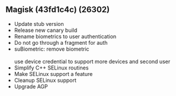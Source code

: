 ## Magisk (43fd1c4c) (26302)
- Update stub version
- Release new canary build
- Rename biometrics to user authentication
- Do not go through a fragment for auth
- suBiometric: remove biometric<br><br>use device credential to support more devices and second user
- Simplify C++ SELinux routines
- Make SELinux support a feature
- Cleanup SELinux support
- Upgrade AGP
